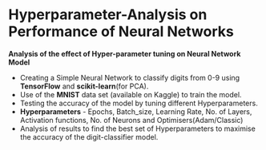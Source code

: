 # Hyperparameter-Analysis on Performance of Neural Networks
**Analysis of the effect of Hyper-parameter tuning on Neural Network Model**
- Creating a Simple Neural Network to classify digits from 0-9 using
  **TensorFlow** and **scikit-learn**(for PCA).
- Use of the **MNIST** data set (available on Kaggle) to train the model.
- Testing the accuracy of the model by tuning different Hyperparameters.
- **Hyperparameters** - Epochs, Batch_size, Learning Rate, No. of Layers,
  Activation functions, No. of Neurons and Optimisers(Adam/Classic)
- Analysis of results to find the best set of Hyperparameters to maximise
  the accuracy of the digit-classifier model.
